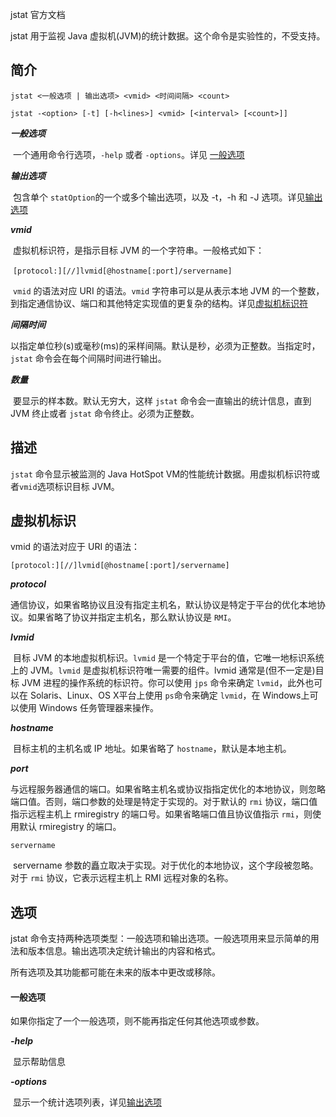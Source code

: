 jstat 官方文档

jstat 用于监视 Java 虚拟机(JVM)的统计数据。这个命令是实验性的，不受支持。

## 简介

`jstat <一般选项 | 输出选项> <vmid> <时间间隔> <count>`

`jstat -<option> [-t] [-h<lines>] <vmid> [<interval> [<count>]]`

***一般选项***

​	一个通用命令行选项，`-help` 或者 `-options`。详见 [一般选项]()

***输出选项***

​	包含单个 `statOption`的一个或多个输出选项，以及 -t，-h 和 -J 选项。详见[输出选项]()

***vmid***

​	虚拟机标识符，是指示目标 JVM 的一个字符串。一般格式如下：

​	`[protocol:][//]lvmid[@hostname[:port]/servername]`

​	`vmid` 的语法对应 URI 的语法。`vmid` 字符串可以是从表示本地 JVM 的一个整数，到指定通信协议、端口和其他特定实现值的更复杂的结构。详见[虚拟机标识符]()

***间隔时间***

​	以指定单位秒(s)或毫秒(ms)的采样间隔。默认是秒，必须为正整数。当指定时，`jstat` 命令会在每个间隔时间进行输出。

***数量***

​	要显示的样本数。默认无穷大，这样 `jstat` 命令会一直输出的统计信息，直到 JVM 终止或者 `jstat` 命令终止。必须为正整数。

## 描述

`jstat` 命令显示被监测的 Java HotSpot VM的性能统计数据。用虚拟机标识符或者`vmid`选项标识目标 JVM。

## 虚拟机标识

vmid 的语法对应于 URI 的语法：

`[protocol:][//]lvmid[@hostname[:port]/servername]` 

***protocol***

​	通信协议，如果省略协议且没有指定主机名，默认协议是特定于平台的优化本地协议。如果省略了协议并指定主机名，那么默认协议是 `RMI`。

***lvmid***

​	目标 JVM 的本地虚拟机标识。`lvmid` 是一个特定于平台的值，它唯一地标识系统上的 JVM。`lvmid` 是虚拟机标识符唯一需要的组件。lvmid 通常是(但不一定是)目标 JVM 进程的操作系统的标识符。你可以使用 `jps` 命令来确定 `lvmid`，此外也可以在 Solaris、Linux、OS X平台上使用 `ps`命令来确定 `lvmid`，在 Windows上可以使用 Windows 任务管理器来操作。

***hostname***

​	目标主机的主机名或 IP 地址。如果省略了 `hostname`，默认是本地主机。

***port***

​	与远程服务器通信的端口。如果省略主机名或协议指指定优化的本地协议，则忽略端口值。否则，端口参数的处理是特定于实现的。对于默认的 `rmi` 协议，端口值指示远程主机上 rmiregistry 的端口号。如果省略端口值且协议值指示 `rmi`，则使用默认 rmiregistry 的端口。

`servername`

​	servername 参数的矗立取决于实现。对于优化的本地协议，这个字段被忽略。对于 `rmi` 协议，它表示远程主机上 RMI 远程对象的名称。

## 选项

jstat 命令支持两种选项类型：一般选项和输出选项。一般选项用来显示简单的用法和版本信息。输出选项决定统计输出的内容和格式。

所有选项及其功能都可能在未来的版本中更改或移除。

#### 一般选项

如果你指定了一个一般选项，则不能再指定任何其他选项或参数。

***-help***

​	显示帮助信息	

***-options***

​	显示一个统计选项列表，详见[输出选项]()

​	